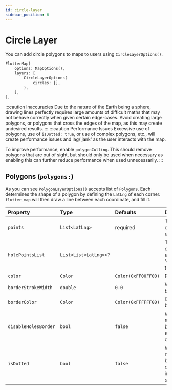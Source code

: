 ```yaml
---
id: circle-layer
sidebar_position: 6
---
```


# Circle Layer

You can add circle polygons to maps to users using `CircleLayerOptions()`.

``` dart
FlutterMap(
    options: MapOptions(),
    layers: [
        CircleLayerOptions(
            circles: [],
        ),
    ],
),
```

:::caution Inaccuracies
Due to the nature of the Earth being a sphere, drawing lines perfectly requires large amounts of difficult maths that may not behave correctly when given certain edge-cases. Avoid creating large polygons, or polygons that cross the edges of the map, as this may create undesired results.
:::
:::caution Performance Issues
Excessive use of polygons, use of `isDotted: true`, or use of complex polygons, etc., will create performance issues and lag/'jank' as the user interacts with the map.

To improve performance, enable `polygonCulling`. This should remove polygons that are out of sight, but should only be used when necessary as enabling this can further reduce performance when used unnecessarily.
:::

## Polygons (`polygons:`)

As you can see `PolygonLayerOptions()` accepts list of `Polygon`s. Each determines the shape of a polygon by defining the `LatLng` of each corner. `flutter_map` will then draw a line between each coordinate, and fill it.

| Property             | Type                  | Defaults            | Description                                                |
| :------------------- | :-------------------- | :------------------ | :--------------------------------------------------------- |
| `points`             | `List<LatLng>`        | required            | The coordinates of each vertex                             |
| `holePointsList`     | `List<List<LatLng>>?` |                     | The coordinates of each vertex to 'cut-out' from the shape |
| `color`              | `Color`               | `Color(0xFF00FF00)` | Fill color                                                 |
| `borderStrokeWidth`  | `double`              | `0.0`               | Width of the border                                        |
| `borderColor`        | `Color`               | `Color(0xFFFFFF00)` | Color of the border                                        |
| `disableHolesBorder` | `bool`                | `false`             | Whether to apply the border at the edge of 'cut-outs'      |
| `isDotted`           | `bool`                | `false`             | Whether to make the border dotted/dashed instead of solid  |
